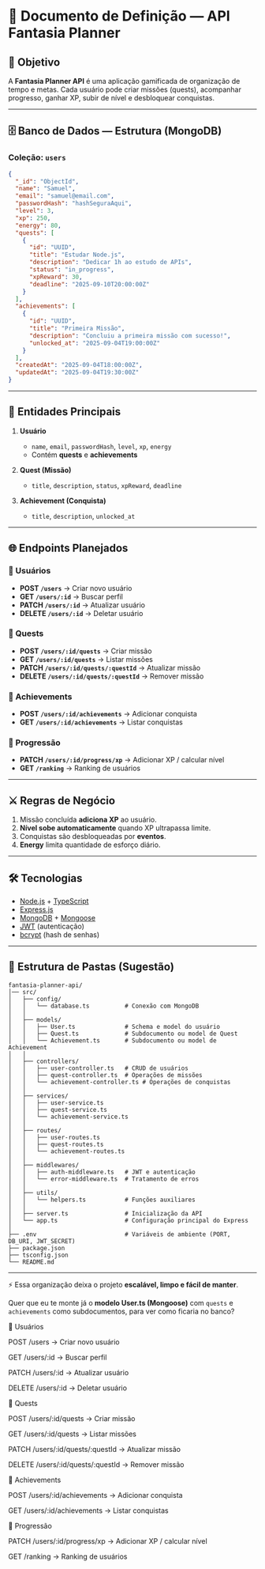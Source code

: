 # 📜 Documento de Definição — **API Fantasia Planner**

## 🎯 Objetivo

A **Fantasia Planner API** é uma aplicação gamificada de organização de tempo e metas.
Cada usuário pode criar missões (quests), acompanhar progresso, ganhar XP, subir de nível e desbloquear conquistas.

---

## 🗄️ Banco de Dados — Estrutura (MongoDB)

### Coleção: `users`

```json
{
  "_id": "ObjectId",
  "name": "Samuel",
  "email": "samuel@email.com",
  "passwordHash": "hashSeguraAqui",
  "level": 3,
  "xp": 250,
  "energy": 80,
  "quests": [
    {
      "id": "UUID",
      "title": "Estudar Node.js",
      "description": "Dedicar 1h ao estudo de APIs",
      "status": "in_progress",
      "xpReward": 30,
      "deadline": "2025-09-10T20:00:00Z"
    }
  ],
  "achievements": [
    {
      "id": "UUID",
      "title": "Primeira Missão",
      "description": "Concluiu a primeira missão com sucesso!",
      "unlocked_at": "2025-09-04T19:00:00Z"
    }
  ],
  "createdAt": "2025-09-04T18:00:00Z",
  "updatedAt": "2025-09-04T19:30:00Z"
}
```

---

## 🔑 Entidades Principais

1. **Usuário**

   - `name`, `email`, `passwordHash`, `level`, `xp`, `energy`
   - Contém **quests** e **achievements**

2. **Quest (Missão)**

   - `title`, `description`, `status`, `xpReward`, `deadline`

3. **Achievement (Conquista)**

   - `title`, `description`, `unlocked_at`

---

## 🌐 Endpoints Planejados

### 🔹 Usuários

- **POST `/users`** → Criar novo usuário
- **GET `/users/:id`** → Buscar perfil
- **PATCH `/users/:id`** → Atualizar usuário
- **DELETE `/users/:id`** → Deletar usuário

### 🔹 Quests

- **POST `/users/:id/quests`** → Criar missão
- **GET `/users/:id/quests`** → Listar missões
- **PATCH `/users/:id/quests/:questId`** → Atualizar missão
- **DELETE `/users/:id/quests/:questId`** → Remover missão

### 🔹 Achievements

- **POST `/users/:id/achievements`** → Adicionar conquista
- **GET `/users/:id/achievements`** → Listar conquistas

### 🔹 Progressão

- **PATCH `/users/:id/progress/xp`** → Adicionar XP / calcular nível
- **GET `/ranking`** → Ranking de usuários

---

## ⚔️ Regras de Negócio

1. Missão concluída **adiciona XP** ao usuário.
2. **Nível sobe automaticamente** quando XP ultrapassa limite.
3. Conquistas são desbloqueadas por **eventos**.
4. **Energy** limita quantidade de esforço diário.

---

## 🛠️ Tecnologias

- [Node.js](https://nodejs.org/) + [TypeScript](https://www.typescriptlang.org/)
- [Express.js](https://expressjs.com/)
- [MongoDB](https://www.mongodb.com/) + [Mongoose](https://mongoosejs.com/)
- [JWT](https://jwt.io/) (autenticação)
- [bcrypt](https://www.npmjs.com/package/bcrypt) (hash de senhas)

---

## 📂 Estrutura de Pastas (Sugestão)

```
fantasia-planner-api/
│── src/
│   ├── config/
│   │   └── database.ts          # Conexão com MongoDB
│   │
│   ├── models/
│   │   ├── User.ts              # Schema e model do usuário
│   │   ├── Quest.ts             # Subdocumento ou model de Quest
│   │   └── Achievement.ts       # Subdocumento ou model de Achievement
│   │
│   ├── controllers/
│   │   ├── user-controller.ts   # CRUD de usuários
│   │   ├── quest-controller.ts  # Operações de missões
│   │   └── achievement-controller.ts # Operações de conquistas
│   │
│   ├── services/
│   │   ├── user-service.ts
│   │   ├── quest-service.ts
│   │   └── achievement-service.ts
│   │
│   ├── routes/
│   │   ├── user-routes.ts
│   │   ├── quest-routes.ts
│   │   └── achievement-routes.ts
│   │
│   ├── middlewares/
│   │   ├── auth-middleware.ts   # JWT e autenticação
│   │   └── error-middleware.ts  # Tratamento de erros
│   │
│   ├── utils/
│   │   └── helpers.ts           # Funções auxiliares
│   │
│   ├── server.ts                # Inicialização da API
│   └── app.ts                   # Configuração principal do Express
│
├── .env                         # Variáveis de ambiente (PORT, DB_URI, JWT_SECRET)
├── package.json
├── tsconfig.json
└── README.md
```

---

⚡ Essa organização deixa o projeto **escalável, limpo e fácil de manter**.

Quer que eu te monte já o **modelo User.ts (Mongoose)** com `quests` e `achievements` como subdocumentos, para ver como ficaria no banco?

🔹 Usuários

POST /users → Criar novo usuário

GET /users/:id → Buscar perfil

PATCH /users/:id → Atualizar usuário

DELETE /users/:id → Deletar usuário

🔹 Quests

POST /users/:id/quests → Criar missão

GET /users/:id/quests → Listar missões

PATCH /users/:id/quests/:questId → Atualizar missão

DELETE /users/:id/quests/:questId → Remover missão

🔹 Achievements

POST /users/:id/achievements → Adicionar conquista

GET /users/:id/achievements → Listar conquistas

🔹 Progressão

PATCH /users/:id/progress/xp → Adicionar XP / calcular nível

GET /ranking → Ranking de usuários
